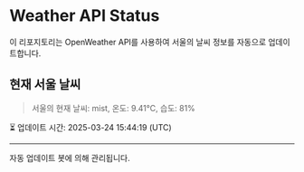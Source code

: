 
# Weather API Status

이 리포지토리는 OpenWeather API를 사용하여 서울의 날씨 정보를 자동으로 업데이트합니다.

## 현재 서울 날씨
> 서울의 현재 날씨: mist, 온도: 9.41°C, 습도: 81%

⏳ 업데이트 시간: 2025-03-24 15:44:19 (UTC)

---
자동 업데이트 봇에 의해 관리됩니다.

